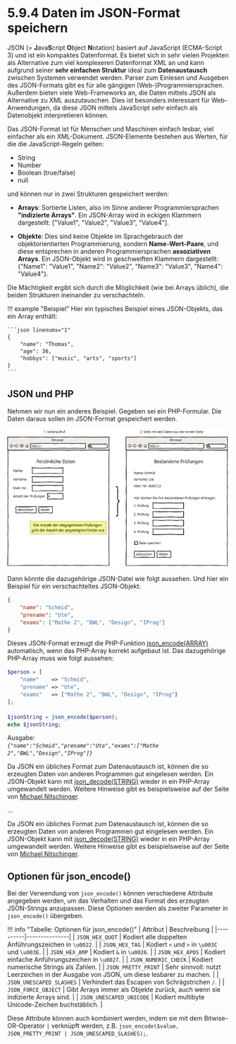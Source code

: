# 5.9.4 Daten im JSON-Format speichern

JSON (= **J**ava**S**cript **O**bject **N**otation) basiert auf JavaScript (ECMA-Script 3) und ist ein kompaktes Datenformat. Es bietet sich in sehr vielen Projekten als Alternative zum viel komplexeren Datenformat XML an und kann aufgrund seiner **sehr einfachen Struktur** ideal zum **Datenaustausch** zwischen Systemen verwendet werden. Parser zum Einlesen und Ausgeben des JSON-Formats gibt es für alle gängigen (Web-)Programmiersprachen. Außerdem bieten viele Web-Frameworks an, die Daten mittels JSON als Alternative zu XML auszutauschen. Dies ist besonders interessant für Web-Anwendungen, da diese JSON mittels JavaScript sehr einfach als Datenobjekt interpretieren können.

Das JSON-Format ist für Menschen und Maschinen einfach lesbar, viel einfacher als ein XML-Dokument. JSON-Elemente bestehen aus Werten, für die die JavaScript-Regeln gelten:

- String
- Number
- Boolean (true/false)
- null

und können nur in zwei Strukturen gespeichert werden:

- **Arrays**: Sortierte Listen, also im Sinne anderer Programmiersprachen **"indizierte Arrays"**. Ein JSON-Array wird in eckigen Klammern dargestellt: ["Value1", "Value2", "Value3", "Value4"].

- **Objekte**: Dies sind keine Objekte im Sprachgebrauch der objektorientierten Programmierung, sondern **Name-Wert-Paare**, und diese entsprechen in anderen Programmiersprachen **assoziativen Arrays**. Ein JSON-Objekt wird in geschweiften Klammern dargestellt: {"Name1": "Value1", "Name2": "Value2", "Name3": "Value3", "Name4": "Value4"}.

Die Mächtigkeit ergibt sich durch die Möglichkeit (wie bei Arrays üblich), die beiden Strukturen ineinander zu verschachteln.

!!! example "Beispiel"
    Hier ein typisches Beispiel eines JSON-Objekts, das ein Array enthält:
    
    ```json linenums="1"
    {
        "name": "Thomas",
        "age": 36,
        "hobbys": ["music", "arts", "sports"]
    }
    ```

## JSON und PHP

Nehmen wir nun ein anderes Beispiel. Gegeben sei ein PHP-Formular. Die Daten daraus sollen im JSON-Format gespeichert werden. 

![Beispielformular](media/Php2-json.png)

Dann könnte die dazugehörige JSON-Datei wie folgt aussehen. Und hier ein Beispiel für ein verschachteltes JSON-Objekt:

```json linenums="1"
{
    "name": "Schmid",
    "prename": "Ute",
    "exams": ["Mathe 2", "BWL", "Design", "IProg"]
}
```

Dieses JSON-Format erzeugt die PHP-Funktion [json_encode(ARRAY)](https://secure.php.net/manual/de/function.json-encode.php) automatisch, wenn das PHP-Array korrekt aufgebaut ist. Das dazugehörige PHP-Array muss wie folgt aussehen:

```php linenums="1"
$person = [
    "name"    => "Schmid", 
    "prename" => "Ute", 
    "exams"   => ["Mathe 2", "BWL", "Design", "IProg"]
];

$jsonString = json_encode($person);
echo $jsonString;
```

Ausgabe:<br>
*`{"name":"Schmid","prename":"Ute","exams":["Mathe 2","BWL","Design","IProg"]}`*

Da JSON ein übliches Format zum Datenaustausch ist, können die so erzeugten Daten von anderen Programmen gut eingelesen werden. Ein JSON-Objekt kann mit [json_decode(STRING)](https://secure.php.net/manual/en/function.json-decode.php) wieder in ein PHP-Array umgewandelt werden. Weitere Hinweise gibt es beispielsweise auf der Seite von [Michael Nitschinger](http://nitschinger.at/Handling-JSON-like-a-boss-in-PHP/).


...

Da JSON ein übliches Format zum Datenaustausch ist, können die so erzeugten Daten von anderen Programmen gut eingelesen werden. Ein JSON-Objekt kann mit [json_decode(STRING)](https://secure.php.net/manual/en/function.json-decode.php) wieder in ein PHP-Array umgewandelt werden. Weitere Hinweise gibt es beispielsweise auf der Seite von [Michael Nitschinger](http://nitschinger.at/Handling-JSON-like-a-boss-in-PHP/).

## Optionen für json_encode()

Bei der Verwendung von `json_encode()` können verschiedene Attribute angegeben werden, um das Verhalten und das Format des erzeugten JSON-Strings anzupassen. Diese Optionen werden als zweiter Parameter in `json_encode()` übergeben.

!!! info "Tabelle: Optionen für json_encode()"
    | Attribut | Beschreibung |
    |----------|---------------|
    | `JSON_HEX_QUOT` | Kodiert alle doppelten Anführungszeichen in `\u0022`. |
    | `JSON_HEX_TAG` | Kodiert `<` und `>` in `\u003C` und `\u003E`. |
    | `JSON_HEX_AMP` | Kodiert `&` in `\u0026`. |
    | `JSON_HEX_APOS` | Kodiert einfache Anführungszeichen in `\u0027`. |
    | `JSON_NUMERIC_CHECK` | Kodiert numerische Strings als Zahlen. |
    | `JSON_PRETTY_PRINT` | Sehr sinnvoll: nutzt Leerzeichen in der Ausgabe von JSON, um diese lesbarer zu machen. |
    | `JSON_UNESCAPED_SLASHES` | Verhindert das Escapen von Schrägstrichen `/`. |
    | `JSON_FORCE_OBJECT` | Gibt Arrays immer als Objekte zurück, auch wenn sie indizierte Arrays sind. |
    | `JSON_UNESCAPED_UNICODE` | Kodiert multibyte Unicode-Zeichen buchstäblich. |

Diese Attribute können auch kombiniert werden, indem sie mit dem Bitwise-OR-Operator `|` verknüpft werden, z.B. `json_encode($value, JSON_PRETTY_PRINT | JSON_UNESCAPED_SLASHES);`.
